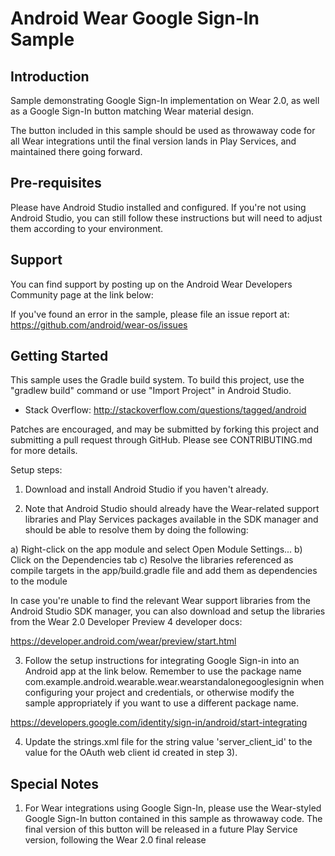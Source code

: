 Android Wear Google Sign-In Sample
===================================

Introduction
------------

Sample demonstrating Google Sign-In implementation on Wear 2.0, as well as
a Google Sign-In button matching Wear material design.

The button included in this sample should be used as throwaway code for all
Wear integrations until the final version lands in Play Services, and
maintained there going forward.

Pre-requisites
--------------

Please have Android Studio installed and configured. If you're not using
Android Studio, you can still follow these instructions but will need to
adjust them according to your environment.

Support
-------

You can find support by posting up on the Android Wear Developers Community
page at the link below:

If you've found an error in the sample, please file an issue report at:
https://github.com/android/wear-os/issues

Getting Started
---------------

This sample uses the Gradle build system. To build this project, use the
"gradlew build" command or use "Import Project" in Android Studio.

- Stack Overflow: http://stackoverflow.com/questions/tagged/android

Patches are encouraged, and may be submitted by forking this project and
submitting a pull request through GitHub. Please see CONTRIBUTING.md for more details.

Setup steps:

1) Download and install Android Studio if you haven't already.

2) Note that Android Studio should already have the Wear-related
support libraries and Play Services packages available in the SDK manager
and should be able to resolve them by doing the following:

a) Right-click on the app module and select Open Module Settings...
b) Click on the Dependencies tab
c) Resolve the libraries referenced as compile targets in the
app/build.gradle file and add them as dependencies to the module

In case you're unable to find the relevant Wear support libraries from
the Android Studio SDK manager, you can also download and setup the libraries
from the Wear 2.0 Developer Preview 4 developer docs:

https://developer.android.com/wear/preview/start.html

3) Follow the setup instructions for integrating Google Sign-in into an
Android app at the link below. Remember to use the package name
com.example.android.wearable.wear.wearstandalonegooglesignin when configuring your
project and credentials, or otherwise modify the sample appropriately if you want
to use a different package name.

https://developers.google.com/identity/sign-in/android/start-integrating

4) Update the strings.xml file for the string value 'server_client_id' to the
value for the OAuth web client id created in step 3).

Special Notes
---------------

1) For Wear integrations using Google Sign-In, please use the Wear-styled
Google Sign-In button contained in this sample as throwaway code. The final
version of this button will be released in a future Play Service version, following the
Wear 2.0 final release
